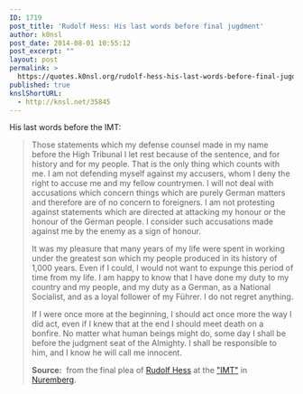 ```yaml
---
ID: 1719
post_title: 'Rudolf Hess: His last words before final jugdment'
author: k0nsl
post_date: 2014-08-01 10:55:12
post_excerpt: ""
layout: post
permalink: >
  https://quotes.k0nsl.org/rudolf-hess-his-last-words-before-final-jugdment.html
published: true
knslShortURL:
  - http://knsl.net/35845
---
```

His last words before the IMT:
<blockquote>Those statements which my defense counsel made in my name before the High Tribunal I let rest because of the sentence, and for history and for my people. That is the only thing which counts with me. I am not defending myself against my accusers, whom I deny the right to accuse me and my fellow countrymen. I will not deal with accusations which concern things which are purely German matters and therefore are of no concern to foreigners. I am not protesting against statements which are directed at attacking my honour or the honour of the German people. I consider such accusations made against me by the enemy as a sign of honour.

It was my pleasure that many years of my life were spent in working under the greatest son which my people produced in its history of 1,000 years. Even if I could, I would not want to expunge this period of time from my life. I am happy to know that I have done my duty to my country and my people, and my duty as a German, as a National Socialist, and as a loyal follower of my Führer. I do not regret anything.

If I were once more at the beginning, I should act once more the way I did act, even if I knew that at the end I should meet death on a bonfire. No matter what human beings might do, some day I shall be before the judgment seat of the Almighty. I shall be responsible to him, and I know he will call me innocent.

<strong>Source:</strong>  from the final plea of <a href="http://rudolfhess.net/" target="_blank">Rudolf Hess</a> at the <a href="http://avalon.law.yale.edu/imt/suppb_part1_chap_04.asp" target="_blank">"IMT"</a> in <a href="http://www.cwporter.com/innocent.htm" target="_blank">Nuremberg</a>.</blockquote>